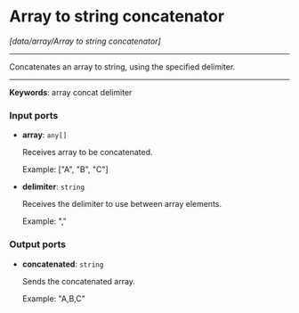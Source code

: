 # Array to string concatenator

_[data/array/Array to string concatenator]_

---

Concatenates an array to string, using the specified delimiter.  

---

__Keywords__: array concat delimiter

### Input ports

* __array__: ` any[] `

    Receives array to be concatenated.
    
    Example:
    ["A", "B", "C"]


* __delimiter__: ` string `

    Receives the delimiter to use between array elements.
    
    Example:
    ","

### Output ports

* __concatenated__: ` string `

    Sends the concatenated array.
    
    Example:
    "A,B,C"

